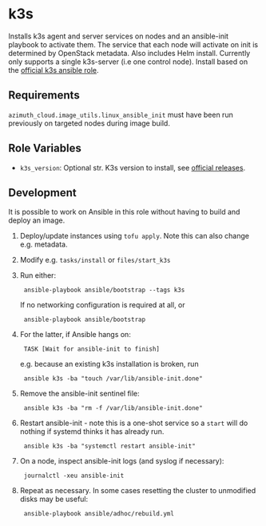 k3s
=====

Installs k3s agent and server services on nodes and an ansible-init playbook to activate them. The service that each node will activate on init is determined by OpenStack metadata. Also includes Helm install. Currently only supports a single k3s-server
(i.e one control node). Install based on the [official k3s ansible role](https://github.com/k3s-io/k3s-ansible).


Requirements
------------

`azimuth_cloud.image_utils.linux_ansible_init` must have been run previously on targeted nodes during image build.

Role Variables
--------------

- `k3s_version`: Optional str. K3s version to install, see [official releases](https://github.com/k3s-io/k3s/releases/).


Development
-----------

It is possible to work on Ansible in this role without having to build and
deploy an image.

1. Deploy/update instances using `tofu apply`. Note this can also change e.g.
   metadata.

2. Modify e.g. `tasks/install` or `files/start_k3s`

3. Run either:

        ansible-playbook ansible/bootstrap --tags k3s

   If no networking configuration is required at all, or

        ansible-playbook ansible/bootstrap

4. For the latter, if Ansible hangs on:

        TASK [Wait for ansible-init to finish]

   e.g. because an existing k3s installation is broken, run

        ansible k3s -ba "touch /var/lib/ansible-init.done"

5. Remove the ansible-init sentinel file:

        ansible k3s -ba "rm -f /var/lib/ansible-init.done"

6. Restart ansible-init - note this is a one-shot service so a `start` will do
   nothing if systemd thinks it has already run.

        ansible k3s -ba "systemctl restart ansible-init"

7. On a node, inspect ansible-init logs (and syslog if necessary):

        journalctl -xeu ansible-init

8. Repeat as necessary. In some cases resetting the cluster to unmodified disks
   may be useful:

        ansible-playbook ansible/adhoc/rebuild.yml
